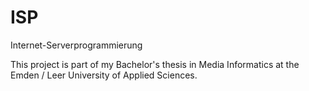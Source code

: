 # ISP
Internet-Serverprogrammierung

This project is part of my Bachelor's thesis in Media Informatics at the Emden / Leer University of Applied Sciences.
